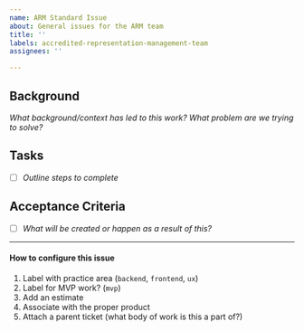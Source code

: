 ```yaml
---
name: ARM Standard Issue
about: General issues for the ARM team
title: ''
labels: accredited-representation-management-team
assignees: ''

---
```


## Background
_What background/context has led to this work?  What problem are we trying to solve?_

## Tasks
- [ ] _Outline steps to complete_

## Acceptance Criteria
- [ ] _What will be created or happen as a result of this?_

---
#### How to configure this issue
1. Label with practice area (`backend`, `frontend`, `ux`)
2. Label for MVP work? (`mvp`)
3. Add an estimate
4. Associate with the proper product
5. Attach a parent ticket (what body of work is this a part of?)
